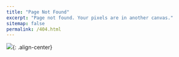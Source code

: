 ```yaml
---
title: "Page Not Found"
excerpt: "Page not found. Your pixels are in another canvas."
sitemap: false
permalink: /404.html
---
```


![](https://www.freeparking.co.nz/learn/wp-content/uploads/2023/06/768x385-21.png){: .align-center}
